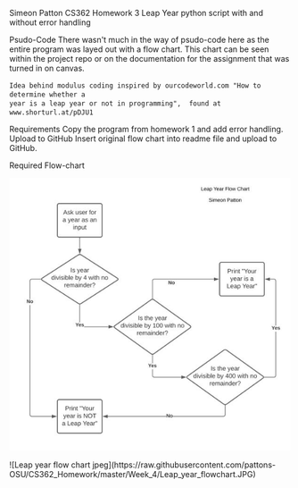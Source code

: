 Simeon Patton
CS362 Homework 3
Leap Year python script
    with and without error handling


Psudo-Code
    There wasn't much in the way of psudo-code here as the entire program was layed out with a
    flow chart. This chart can be seen within the project repo or on the documentation for the 
    assignment that was turned in on canvas.

    Idea behind modulus coding inspired by ourcodeworld.com "How to determine whether a
    year is a leap year or not in programming",  found at www.shorturl.at/pDJU1

Requirements
    Copy the program from homework 1 and add error handling.
    Upload to GitHub
    Insert original flow chart into readme file and upload to GitHub.


Required Flow-chart 

<p>
    <img src="https://raw.githubusercontent.com/pattons-OSU/CS362_Homework/master/Week_4/Leap_year_flowchart.JPG"/>
</p>
        ![Leap year flow chart jpeg](https://raw.githubusercontent.com/pattons-OSU/CS362_Homework/master/Week_4/Leap_year_flowchart.JPG)
